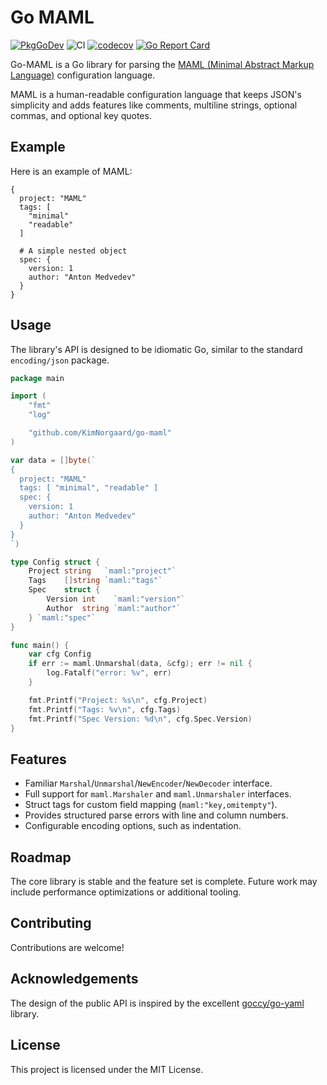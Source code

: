 # Go MAML

[![PkgGoDev](https://pkg.go.dev/badge/github.com/KimNorgaard/go-maml)](https://pkg.go.dev/github.com/KimNorgaard/go-maml)
![CI](https://github.com/KimNorgaard/go-maml/workflows/CI/badge.svg)
[![codecov](https://codecov.io/gh/KimNorgaard/go-maml/branch/main/graph/badge.svg)](https://codecov.io/gh/KimNorgaard/go-maml)
[![Go Report Card](https://goreportcard.com/badge/github.com/KimNorgaard/go-maml)](https://goreportcard.com/report/github.com/KimNorgaard/go-maml)

Go-MAML is a Go library for parsing the [MAML (Minimal Abstract Markup
Language)](https://maml.dev) configuration language.

MAML is a human-readable configuration language that keeps JSON's simplicity and
adds features like comments, multiline strings, optional commas, and optional
key quotes.

## Example

Here is an example of MAML:

```maml
{
  project: "MAML"
  tags: [
    "minimal"
    "readable"
  ]

  # A simple nested object
  spec: {
    version: 1
    author: "Anton Medvedev"
  }
}
```

## Usage

The library's API is designed to be idiomatic Go, similar to the standard
`encoding/json` package.

```go
package main

import (
	"fmt"
	"log"

	"github.com/KimNorgaard/go-maml"
)

var data = []byte(`
{
  project: "MAML"
  tags: [ "minimal", "readable" ]
  spec: {
    version: 1
    author: "Anton Medvedev"
  }
}
`)

type Config struct {
	Project string   `maml:"project"`
	Tags    []string `maml:"tags"`
	Spec    struct {
		Version int    `maml:"version"`
		Author  string `maml:"author"`
	} `maml:"spec"`
}

func main() {
	var cfg Config
	if err := maml.Unmarshal(data, &cfg); err != nil {
		log.Fatalf("error: %v", err)
	}

	fmt.Printf("Project: %s\n", cfg.Project)
	fmt.Printf("Tags: %v\n", cfg.Tags)
	fmt.Printf("Spec Version: %d\n", cfg.Spec.Version)
}
```

## Features

*   Familiar `Marshal`/`Unmarshal`/`NewEncoder`/`NewDecoder` interface.
*   Full support for `maml.Marshaler` and `maml.Unmarshaler` interfaces.
*   Struct tags for custom field mapping (`maml:"key,omitempty"`).
*   Provides structured parse errors with line and column numbers.
*   Configurable encoding options, such as indentation.

## Roadmap

The core library is stable and the feature set is complete. Future work may
include performance optimizations or additional tooling.

## Contributing

Contributions are welcome!

## Acknowledgements

The design of the public API is inspired by the excellent
[goccy/go-yaml](https://github.com/goccy/go-yaml) library.

## License

This project is licensed under the MIT License.
